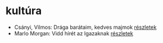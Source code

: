 # kultúra

- Csányi, Vilmos: Drága barátaim, kedves majmok [részletek](_details/%7Bopf.creator%7D.md#id_1712)
- Marlo Morgan: Vidd hírét az Igazaknak [részletek](_details/%7Bopf.creator%7D.md#id_1010)